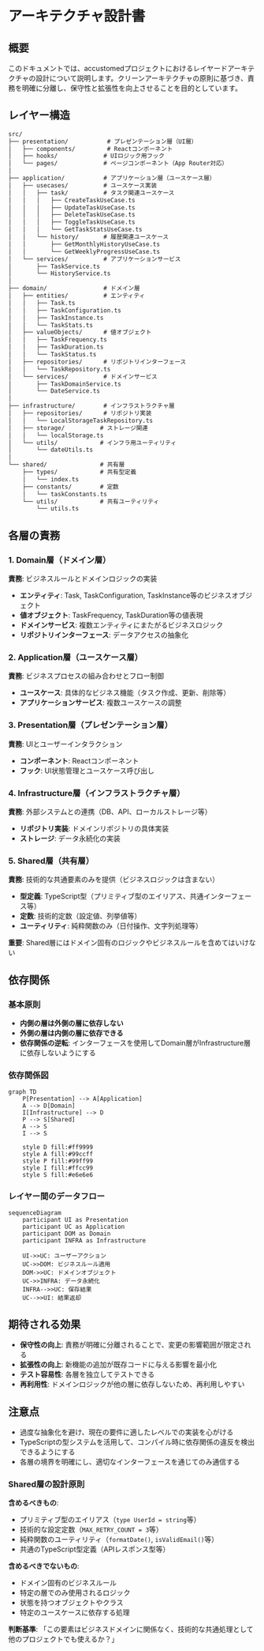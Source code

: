 # アーキテクチャ設計書

## 概要

このドキュメントでは、accustomedプロジェクトにおけるレイヤードアーキテクチャの設計について説明します。クリーンアーキテクチャの原則に基づき、責務を明確に分離し、保守性と拡張性を向上させることを目的としています。

## レイヤー構造

```txt
src/
├── presentation/           # プレゼンテーション層（UI層）
│   ├── components/         # Reactコンポーネント
│   ├── hooks/             # UIロジック用フック
│   └── pages/             # ページコンポーネント（App Router対応）
│
├── application/           # アプリケーション層（ユースケース層）
│   ├── usecases/          # ユースケース実装
│   │   ├── task/          # タスク関連ユースケース
│   │   │   ├── CreateTaskUseCase.ts
│   │   │   ├── UpdateTaskUseCase.ts
│   │   │   ├── DeleteTaskUseCase.ts
│   │   │   ├── ToggleTaskUseCase.ts
│   │   │   └── GetTaskStatsUseCase.ts
│   │   └── history/       # 履歴関連ユースケース
│   │       ├── GetMonthlyHistoryUseCase.ts
│   │       └── GetWeeklyProgressUseCase.ts
│   └── services/          # アプリケーションサービス
│       ├── TaskService.ts
│       └── HistoryService.ts
│
├── domain/                # ドメイン層
│   ├── entities/          # エンティティ
│   │   ├── Task.ts
│   │   ├── TaskConfiguration.ts
│   │   ├── TaskInstance.ts
│   │   └── TaskStats.ts
│   ├── valueObjects/      # 値オブジェクト
│   │   ├── TaskFrequency.ts
│   │   ├── TaskDuration.ts
│   │   └── TaskStatus.ts
│   ├── repositories/      # リポジトリインターフェース
│   │   └── TaskRepository.ts
│   └── services/          # ドメインサービス
│       ├── TaskDomainService.ts
│       └── DateService.ts
│
├── infrastructure/        # インフラストラクチャ層
│   ├── repositories/      # リポジトリ実装
│   │   └── LocalStorageTaskRepository.ts
│   ├── storage/          # ストレージ関連
│   │   └── localStorage.ts
│   └── utils/            # インフラ用ユーティリティ
│       └── dateUtils.ts
│
└── shared/               # 共有層
    ├── types/            # 共有型定義
    │   └── index.ts
    ├── constants/        # 定数
    │   └── taskConstants.ts
    └── utils/            # 共有ユーティリティ
        └── utils.ts
```

## 各層の責務

### 1. Domain層（ドメイン層）

**責務**: ビジネスルールとドメインロジックの実装

- **エンティティ**: Task, TaskConfiguration, TaskInstance等のビジネスオブジェクト
- **値オブジェクト**: TaskFrequency, TaskDuration等の値表現
- **ドメインサービス**: 複数エンティティにまたがるビジネスロジック
- **リポジトリインターフェース**: データアクセスの抽象化

### 2. Application層（ユースケース層）

**責務**: ビジネスプロセスの組み合わせとフロー制御

- **ユースケース**: 具体的なビジネス機能（タスク作成、更新、削除等）
- **アプリケーションサービス**: 複数ユースケースの調整

### 3. Presentation層（プレゼンテーション層）

**責務**: UIとユーザーインタラクション

- **コンポーネント**: Reactコンポーネント
- **フック**: UI状態管理とユースケース呼び出し

### 4. Infrastructure層（インフラストラクチャ層）

**責務**: 外部システムとの連携（DB、API、ローカルストレージ等）

- **リポジトリ実装**: ドメインリポジトリの具体実装
- **ストレージ**: データ永続化の実装

### 5. Shared層（共有層）

**責務**: 技術的な共通要素のみを提供（ビジネスロジックは含まない）

- **型定義**: TypeScript型（プリミティブ型のエイリアス、共通インターフェース等）
- **定数**: 技術的定数（設定値、列挙値等）
- **ユーティリティ**: 純粋関数のみ（日付操作、文字列処理等）

**重要**: Shared層にはドメイン固有のロジックやビジネスルールを含めてはいけない

## 依存関係

### 基本原則

- **内側の層は外側の層に依存しない**
- **外側の層は内側の層に依存できる**
- **依存関係の逆転**: インターフェースを使用してDomain層がInfrastructure層に依存しないようにする

### 依存関係図

```mermaid
graph TD
    P[Presentation] --> A[Application]
    A --> D[Domain]
    I[Infrastructure] --> D
    P --> S[Shared]
    A --> S
    I --> S

    style D fill:#ff9999
    style A fill:#99ccff
    style P fill:#99ff99
    style I fill:#ffcc99
    style S fill:#e6e6e6
```

### レイヤー間のデータフロー

```mermaid
sequenceDiagram
    participant UI as Presentation
    participant UC as Application
    participant DOM as Domain
    participant INFRA as Infrastructure

    UI->>UC: ユーザーアクション
    UC->>DOM: ビジネスルール適用
    DOM->>UC: ドメインオブジェクト
    UC->>INFRA: データ永続化
    INFRA-->>UC: 保存結果
    UC-->>UI: 結果返却
```

## 期待される効果

- **保守性の向上**: 責務が明確に分離されることで、変更の影響範囲が限定される
- **拡張性の向上**: 新機能の追加が既存コードに与える影響を最小化
- **テスト容易性**: 各層を独立してテストできる
- **再利用性**: ドメインロジックが他の層に依存しないため、再利用しやすい

## 注意点

- 過度な抽象化を避け、現在の要件に適したレベルでの実装を心がける
- TypeScriptの型システムを活用して、コンパイル時に依存関係の違反を検出できるようにする
- 各層の境界を明確にし、適切なインターフェースを通じてのみ通信する

### Shared層の設計原則

**含めるべきもの**:

- プリミティブ型のエイリアス（`type UserId = string`等）
- 技術的な設定定数（`MAX_RETRY_COUNT = 3`等）  
- 純粋関数のユーティリティ（`formatDate()`, `isValidEmail()`等）
- 共通のTypeScript型定義（APIレスポンス型等）

**含めるべきでないもの**:

- ドメイン固有のビジネスルール
- 特定の層でのみ使用されるロジック
- 状態を持つオブジェクトやクラス
- 特定のユースケースに依存する処理

**判断基準**: 「この要素はビジネスドメインに関係なく、技術的な共通処理として他のプロジェクトでも使えるか？」
